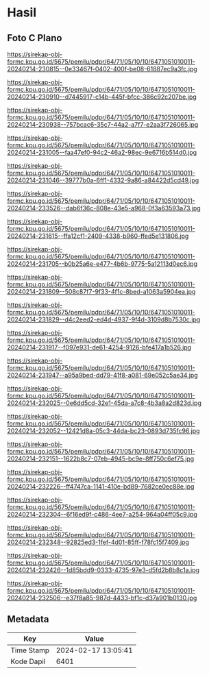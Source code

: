 # Hasil

## Foto C Plano

https://sirekap-obj-formc.kpu.go.id/5675/pemilu/pdpr/64/71/05/10/10/6471051010011-20240214-230815--0e33467f-0402-400f-be08-61887ec9a3fc.jpg

https://sirekap-obj-formc.kpu.go.id/5675/pemilu/pdpr/64/71/05/10/10/6471051010011-20240214-230910--d7445917-c14b-445f-bfcc-386c92c207be.jpg

https://sirekap-obj-formc.kpu.go.id/5675/pemilu/pdpr/64/71/05/10/10/6471051010011-20240214-230938--757bcac6-35c7-44a2-a7f7-e2aa3f726065.jpg

https://sirekap-obj-formc.kpu.go.id/5675/pemilu/pdpr/64/71/05/10/10/6471051010011-20240214-231005--faa47ef0-94c2-46a2-98ec-9e6716b514d0.jpg

https://sirekap-obj-formc.kpu.go.id/5675/pemilu/pdpr/64/71/05/10/10/6471051010011-20240214-231046--39777b0a-6ff1-4332-9a86-a84422d5cd49.jpg

https://sirekap-obj-formc.kpu.go.id/5675/pemilu/pdpr/64/71/05/10/10/6471051010011-20240214-233526--dab6f36c-808e-43e5-a968-0f3a63593a73.jpg

https://sirekap-obj-formc.kpu.go.id/5675/pemilu/pdpr/64/71/05/10/10/6471051010011-20240214-231615--ffa12cf1-2409-4338-b960-ffed5e131806.jpg

https://sirekap-obj-formc.kpu.go.id/5675/pemilu/pdpr/64/71/05/10/10/6471051010011-20240214-231705--b0b25a6e-e477-4b6b-9775-5a12113d0ec6.jpg

https://sirekap-obj-formc.kpu.go.id/5675/pemilu/pdpr/64/71/05/10/10/6471051010011-20240214-231809--508c87f7-9f33-4f1c-8bed-a1063a5904ea.jpg

https://sirekap-obj-formc.kpu.go.id/5675/pemilu/pdpr/64/71/05/10/10/6471051010011-20240214-231829--d4c2eed2-ed4d-4937-9f4d-3109d8b7530c.jpg

https://sirekap-obj-formc.kpu.go.id/5675/pemilu/pdpr/64/71/05/10/10/6471051010011-20240214-231917--f097e931-de61-4254-9126-bfe417a1b526.jpg

https://sirekap-obj-formc.kpu.go.id/5675/pemilu/pdpr/64/71/05/10/10/6471051010011-20240214-231947--a95a9bed-dd79-41f8-a081-69e052c5ae34.jpg

https://sirekap-obj-formc.kpu.go.id/5675/pemilu/pdpr/64/71/05/10/10/6471051010011-20240214-232025--0e6dd5cd-32e1-45da-a7c8-4b3a8a2d823d.jpg

https://sirekap-obj-formc.kpu.go.id/5675/pemilu/pdpr/64/71/05/10/10/6471051010011-20240214-232052--12421d8a-05c3-44da-bc23-0893d735fc96.jpg

https://sirekap-obj-formc.kpu.go.id/5675/pemilu/pdpr/64/71/05/10/10/6471051010011-20240214-232151--1622b8c7-07eb-4945-bc9e-8ff750c6ef75.jpg

https://sirekap-obj-formc.kpu.go.id/5675/pemilu/pdpr/64/71/05/10/10/6471051010011-20240214-232226--ff4747ca-1141-410e-bd89-7682ce0ec88e.jpg

https://sirekap-obj-formc.kpu.go.id/5675/pemilu/pdpr/64/71/05/10/10/6471051010011-20240214-232304--6f16ed9f-c486-4ee7-a254-964a04ff05c9.jpg

https://sirekap-obj-formc.kpu.go.id/5675/pemilu/pdpr/64/71/05/10/10/6471051010011-20240214-232348--92825ed3-1fef-4d01-85ff-f78fc15f7409.jpg

https://sirekap-obj-formc.kpu.go.id/5675/pemilu/pdpr/64/71/05/10/10/6471051010011-20240214-232426--1d85bdd9-0333-4735-97e3-d5fd2b8b8c1a.jpg

https://sirekap-obj-formc.kpu.go.id/5675/pemilu/pdpr/64/71/05/10/10/6471051010011-20240214-232506--e37f8a85-987d-4433-bf1c-d37a901b0130.jpg


## Metadata

| Key        | Value               |
| ---------- | ------------------- |
| Time Stamp | 2024-02-17 13:05:41 |
| Kode Dapil | 6401                |



